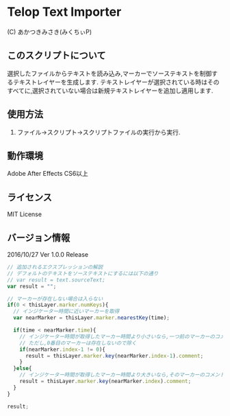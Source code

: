 # Telop Text Importer
(C) あかつきみさき(みくちぃP)

## このスクリプトについて
選択したファイルからテキストを読み込み,マーカーでソーステキストを制御するテキストレイヤーを生成します.
テキストレイヤーが選択されている時はそのすべてに,選択されていない場合は新規テキストレイヤーを追加し適用します.

## 使用方法
1. ファイル→スクリプト→スクリプトファイルの実行から実行.

## 動作環境
Adobe After Effects CS6以上

## ライセンス
MIT License

## バージョン情報
2016/10/27 Ver 1.0.0 Release

``` JavaScript:telop.js
// 追加されるエクスプレッションの解説
// デフォルトのテキストをソーステキストにするには以下の通り
// var result = text.sourceText;
var result = "";

// マーカーが存在しない場合は入らない
if(0 < thisLayer.marker.numKeys){
  // インジケーター時間に近いマーカーを取得
  var nearMarker = thisLayer.marker.nearestKey(time);

  if(time < nearMarker.time){
    // インジケーター時間が取得したマーカー時間より小さいなら,一つ前のマーカーのコメントを取得
    // ただし,0番目のマーカーは存在しないので除く
    if(nearMarker.index-1 != 0){
      result = thisLayer.marker.key(nearMarker.index-1).comment;
    }
  }else{
    // インジケーター時間が取得したマーカー時間より大きいなら,そのマーカーのコメントを取得
    result = thisLayer.marker.key(nearMarker.index).comment;
  }
}

result;
```
